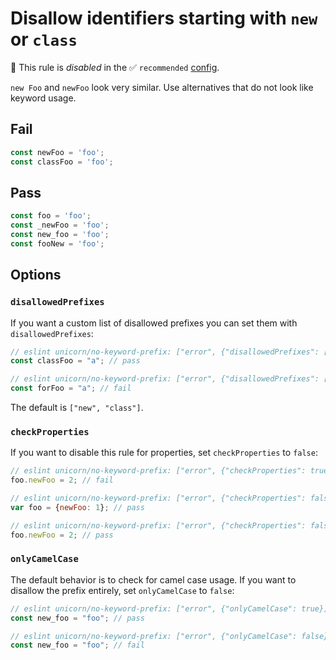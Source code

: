 # Disallow identifiers starting with `new` or `class`

🚫 This rule is _disabled_ in the ✅ `recommended` [config](https://github.com/es-tooling/eslint-plugin-unicorn-x#recommended-config).

<!-- end auto-generated rule header -->
<!-- Do not manually modify this header. Run: `npm run fix:eslint-docs` -->

`new Foo` and `newFoo` look very similar. Use alternatives that do not look like keyword usage.

## Fail

```js
const newFoo = 'foo';
const classFoo = 'foo';
```

## Pass

```js
const foo = 'foo';
const _newFoo = 'foo';
const new_foo = 'foo';
const fooNew = 'foo';
```

## Options

### `disallowedPrefixes`

If you want a custom list of disallowed prefixes you can set them with `disallowedPrefixes`:

```js
// eslint unicorn/no-keyword-prefix: ["error", {"disallowedPrefixes": ["new", "for"]}]
const classFoo = "a"; // pass

// eslint unicorn/no-keyword-prefix: ["error", {"disallowedPrefixes": ["new", "for"]}]
const forFoo = "a"; // fail
```

The default is `["new", "class"]`.

### `checkProperties`

If you want to disable this rule for properties, set `checkProperties` to `false`:

```js
// eslint unicorn/no-keyword-prefix: ["error", {"checkProperties": true}]
foo.newFoo = 2; // fail

// eslint unicorn/no-keyword-prefix: ["error", {"checkProperties": false}]
var foo = {newFoo: 1}; // pass

// eslint unicorn/no-keyword-prefix: ["error", {"checkProperties": false}]
foo.newFoo = 2; // pass
```

### `onlyCamelCase`

The default behavior is to check for camel case usage. If you want to disallow the prefix entirely, set `onlyCamelCase` to `false`:

```js
// eslint unicorn/no-keyword-prefix: ["error", {"onlyCamelCase": true}]
const new_foo = "foo"; // pass

// eslint unicorn/no-keyword-prefix: ["error", {"onlyCamelCase": false}]
const new_foo = "foo"; // fail
```
